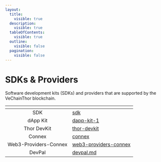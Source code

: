 ```yaml
---
layout:
  title:
    visible: true
  description:
    visible: true
  tableOfContents:
    visible: true
  outline:
    visible: false
  pagination:
    visible: false
---
```


# SDKs & Providers

Software development kits (SDKs) and providers that are supported by the VeChainThor blockchain.

<table data-view="cards"><thead><tr><th align="center"></th><th data-hidden data-card-target data-type="content-ref"></th></tr></thead><tbody><tr><td align="center">SDK</td><td><a href="sdk/">sdk</a></td></tr><tr><td align="center">dApp Kit</td><td><a href="dapp-kit/dapp-kit-1/">dapp-kit-1</a></td></tr><tr><td align="center">Thor DevKit</td><td><a href="thor-devkit/">thor-devkit</a></td></tr><tr><td align="center">Connex</td><td><a href="connex/">connex</a></td></tr><tr><td align="center">Web3-Providers-Connex</td><td><a href="web3-providers-connex/">web3-providers-connex</a></td></tr><tr><td align="center">DevPal</td><td><a href="devpal.md">devpal.md</a></td></tr></tbody></table>
